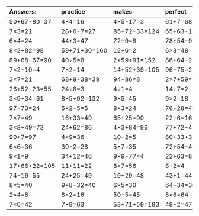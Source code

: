 | Answers: | practice | makes | perfect | ! |
| :--- | :--- | :--- | :--- | :--- |
| 50+67-80=37 | 4×4=16 | 4×5-17=3 | 61+7=68 | 2×2=4 | 
| 7×3=21 | 28+6-7=27 | 85+72-33=124 | 65+63-13=115 | 3×3=9 | 
| 6×4=24 | 44+3=47 | 72÷9=8 | 78+54-91=41 | 46+12=58 | 
| 8×2+82=98 | 59+71+30=160 | 12÷6=2 | 6×8=48 | 85+97+80=262 | 
| 89+68-67=90 | 40÷5=8 | 2+59+91=152 | 86+64-2=148 | 5×2=10 | 
| 7×2-10=4 | 7×2=14 | 14+52+39=105 | 96-75=21 | 2×7=14 | 
| 3×7=21 | 68+9-38=39 | 94-86=8 | 2×7+59=73 | 4×6=24 | 
| 26+52-23=55 | 24÷8=3 | 4÷1=4 | 14÷7=2 | 5×9=45 | 
| 3×9+34=61 | 8×5+92=132 | 9×5=45 | 9×2=18 | 7×3-16=5 | 
| 97-73=24 | 5×2-5=5 | 8×3=24 | 76-28=48 | 12÷3=4 | 
| 7×7=49 | 16+33=49 | 65+25=90 | 22-6=16 | 10÷5=2 | 
| 3×8+49=73 | 24+62=86 | 4×3+84=96 | 77+72-41=108 | 13+48=61 | 
| 90+7=97 | 4×9=36 | 10÷2=5 | 80+33+35=148 | 33+34=67 | 
| 6×6=36 | 30-2=28 | 5×7=35 | 72+54-45=81 | 8×9=72 | 
| 9×1=9 | 34+12=46 | 9×9-77=4 | 22+63=85 | 41+25-61=5 | 
| 17+66+22=105 | 11+11=22 | 8×7=56 | 8÷2=4 | 4×7=28 | 
| 74-19=55 | 24+25=49 | 19+29=48 | 43+1=44 | 79-69=10 | 
| 8×5=40 | 9×8-32=40 | 6×5=30 | 64-34=30 | 9×8-35=37 | 
| 2×4=8 | 8×2=16 | 50-5=45 | 8×8=64 | 6×7=42 | 
| 7×6=42 | 7×9=63 | 53+71+59=183 | 49-2=47 | 32+39-52=19 | 
